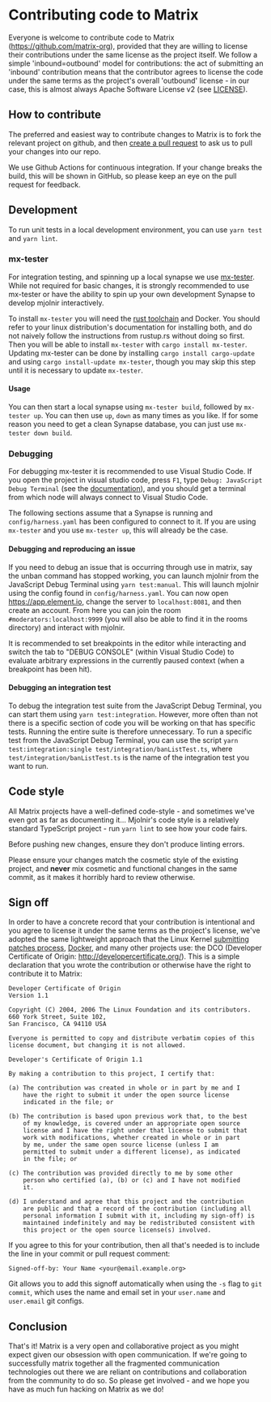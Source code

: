 # Contributing code to Matrix

Everyone is welcome to contribute code to Matrix
(https://github.com/matrix-org), provided that they are willing to license
their contributions under the same license as the project itself. We follow a
simple 'inbound=outbound' model for contributions: the act of submitting an
'inbound' contribution means that the contributor agrees to license the code
under the same terms as the project's overall 'outbound' license - in our
case, this is almost always Apache Software License v2 (see [LICENSE](LICENSE)).

## How to contribute

The preferred and easiest way to contribute changes to Matrix is to fork the
relevant project on github, and then [create a pull request](
https://help.github.com/articles/using-pull-requests/) to ask us to pull
your changes into our repo.

We use Github Actions for continuous integration.
If your change breaks the build, this will be shown in GitHub, so
please keep an eye on the pull request for feedback.

## Development

To run unit tests in a local development environment, you can use `yarn test`
and `yarn lint`.

### mx-tester

For integration testing, and spinning up a local synapse we use
[mx-tester](https://github.com/matrix-org/mx-tester).
While not required for basic changes, it is strongly recommended
to use mx-tester or have the ability to spin up your own
development Synapse to develop mjolnir interactively.

To install `mx-tester` you will need the [rust toolchain](https://rustup.rs/)
and Docker. You should refer to your linux distribution's documentation
for installing both, and do not naively follow the instructions
from rustup.rs without doing so first.
Then you will be able to install `mx-tester` with `cargo install mx-tester`.
Updating mx-tester can be done by installing `cargo install cargo-update`
and using `cargo install-update mx-tester`, though you may skip
this step until it is necessary to update `mx-tester`.

#### Usage

You can then start a local synapse using `mx-tester build`,
followed by `mx-tester up`. You can then use `up`, `down` as many
times as you like.
If for some reason you need to get a clean Synapse database,
you can just use `mx-tester down build`.

### Debugging

For debugging mx-tester it is recommended to use Visual Studio Code.
If you open the project in visual studio code, press `F1`,
type `Debug: JavaScript Debug Terminal`
(see the [documentation](https://code.visualstudio.com/docs/nodejs/nodejs-debugging#_javascript-debug-terminal)),
and you should get a terminal from which node will always connect to
Visual Studio Code.

The following sections assume that a Synapse is running
and `config/harness.yaml` has been configured to connect to it.
If you are using `mx-tester` and you use `mx-tester up`, this will
already be the case.

#### Debugging and reproducing an issue

If you need to debug an issue that is occurring through use in matrix,
say the unban command has stopped working, you can launch
mjolnir from the JavaScript Debug Terminal using `yarn test:manual`.
This will launch mjolnir using the config found in `config/harness.yaml`.
You can now open https://app.element.io, change the server to `localhost:8081`,
and then create an account.
From here you can join the room `#moderators:localhost:9999` (you will also be
able to find it in the rooms directory) and interact with mjolnir.

It is recommended to set breakpoints in the editor while interacting
and switch the tab to "DEBUG CONSOLE" (within Visual Studio Code)
to evaluate arbitrary expressions in the currently paused context (when
a breakpoint has been hit).

#### Debugging an integration test

To debug the integration test suite from the JavaScript Debug Terminal,
you can start them using `yarn test:integration`.
However, more often than not there is a specific section of
code you will be working on that has specific tests. Running
the entire suite is therefore unnecessary.
To run a specific test from the JavaScript Debug Terminal,
you can use the script `yarn test:integration:single test/integration/banListTest.ts`,
where `test/integration/banListTest.ts` is the name of the integration test you
want to run.

## Code style

All Matrix projects have a well-defined code-style - and sometimes we've even
got as far as documenting it... Mjolnir's code style is a relatively standard
TypeScript project - run `yarn lint` to see how your code fairs.

Before pushing new changes, ensure they don't produce linting errors.

Please ensure your changes match the cosmetic style of the existing project,
and **never** mix cosmetic and functional changes in the same commit, as it
makes it horribly hard to review otherwise.

## Sign off

In order to have a concrete record that your contribution is intentional
and you agree to license it under the same terms as the project's license, we've adopted the
same lightweight approach that the Linux Kernel
[submitting patches process](
https://www.kernel.org/doc/html/latest/process/submitting-patches.html#sign-your-work-the-developer-s-certificate-of-origin>),
[Docker](https://github.com/docker/docker/blob/master/CONTRIBUTING.md), and many other
projects use: the DCO (Developer Certificate of Origin:
http://developercertificate.org/). This is a simple declaration that you wrote
the contribution or otherwise have the right to contribute it to Matrix:

```
Developer Certificate of Origin
Version 1.1

Copyright (C) 2004, 2006 The Linux Foundation and its contributors.
660 York Street, Suite 102,
San Francisco, CA 94110 USA

Everyone is permitted to copy and distribute verbatim copies of this
license document, but changing it is not allowed.

Developer's Certificate of Origin 1.1

By making a contribution to this project, I certify that:

(a) The contribution was created in whole or in part by me and I
    have the right to submit it under the open source license
    indicated in the file; or

(b) The contribution is based upon previous work that, to the best
    of my knowledge, is covered under an appropriate open source
    license and I have the right under that license to submit that
    work with modifications, whether created in whole or in part
    by me, under the same open source license (unless I am
    permitted to submit under a different license), as indicated
    in the file; or

(c) The contribution was provided directly to me by some other
    person who certified (a), (b) or (c) and I have not modified
    it.

(d) I understand and agree that this project and the contribution
    are public and that a record of the contribution (including all
    personal information I submit with it, including my sign-off) is
    maintained indefinitely and may be redistributed consistent with
    this project or the open source license(s) involved.
```

If you agree to this for your contribution, then all that's needed is to
include the line in your commit or pull request comment:

```
Signed-off-by: Your Name <your@email.example.org>
```

Git allows you to add this signoff automatically when using the `-s`
flag to `git commit`, which uses the name and email set in your
`user.name` and `user.email` git configs.

## Conclusion

That's it! Matrix is a very open and collaborative project as you might expect
given our obsession with open communication. If we're going to successfully
matrix together all the fragmented communication technologies out there we are
reliant on contributions and collaboration from the community to do so. So
please get involved - and we hope you have as much fun hacking on Matrix as we
do!
